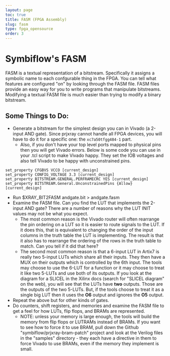 ```yaml
---
layout: page
toc: true
title: FASM (FPGA Assembly)
slug: fasm
type: fpga_opensource
order: 3
---
```


# Symbiflow's FASM

FASM is a textual representation of a bitstream.  Specifically it assigns a symbolic name to each confgurable thing in the FPGA.  You can tell what features are configured "on" by looking through the FASM file.  FASM files provide an easy way for you to write programs that manipulate bitstreams.  Modifying a textual FASM file is much easier than trying to modify a binary bitstream.

## Some Things to Do:

* Generate a bitstream for the simplest design you can in Vivado (a 2-input AND gate).  Since prjxray cannot handle all FPGA devices, you will have to do it for a specific one: the `xc7a50tfgg484-1` part.
    * Also, if you don't have your top level ports mapped to physical pins then you will get Vivado errors.  Below is some code you can use in your .tcl script to make Vivado happy.  They set the IOB voltages and also tell Vivado to be happy with unconstrained pins.
```
set_property CFGBVS VCCO [current_design]
set_property CONFIG_VOLTAGE 3.3 [current_design]
set_property BITSTREAM.GENERAL.PERFRAMECRC YES [current_design]
set_property BITSTREAM.General.UnconstrainedPins {Allow} [current_design]
```
* Run $XRAY_BIT2FASM andgate.bit > andgate.fasm
* Examine the FASM file.  Can you find the LUT that implements the 2-input AND gate?  There are a number of reasons why the LUT INIT values may not be what you expect.  
    * The most common reason is the Vivado router will often rearrange the pin ordering on a LUT so it is easier to route signals to the LUT.  If it does this, that is equivalent to changing the order of the input columns in the truth table the LUT is implementing.  The result is that it also has to rearrange the ordering of the rows in the truth table to match.  Can you tell if it did that here?
    * The second most common reason is that a 6-input LUT in Artix7 is really two 5-input LUTs which share all their inputs.  They then have a MUX on their outputs which is controlled by the 6th input.  The tools may choose to use the 6-LUT for a function or it may choose to treat it like two 5-LUTs and use both of its outputs.  If you look at the diagram for a SLICEL in the Xilinx docs (search for "SLICEL diagram" on the web), you will see that the LUTs have **two** outputs.  Those are the outputs of the two 5-LUTs.  But, if the tools choose to treat it as a single big LUT then it uses the **O6** output and ignores the **O5** output.
* Repeat the above but for other kinds of gates.
* Do counters, shift registers, and memories and examine the FASM file to get a feel for how LUTs, flip flops, and BRAMs are represented.
    * NOTE: unless your memory is large enough, the tools will build the memory from flip flops or LUTRAMs instead of BRAMs.  If you want to see how to force it to use BRAM, pull down the Github "symbiflow/prjxray-bram-patch" project and look at the Verilog files in the "samples" directory - they each have a directive in them to force Vivado to use BRAMs, even if the memory they implement is small.
